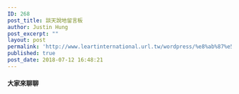 ```yaml
---
ID: 268
post_title: 談天說地留言板
author: Justin Hung
post_excerpt: ""
layout: post
permalink: 'http://www.leartinternational.url.tw/wordpress/%e8%ab%87%e5%a4%a9%e8%aa%aa%e5%9c%b0%e7%95%99%e8%a8%80%e6%9d%bf/'
published: true
post_date: 2018-07-12 16:48:21
---
```

<h4><strong>大家來聊聊</strong></h4>